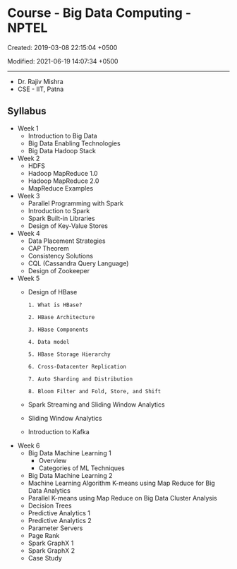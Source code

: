 # Course - Big Data Computing - NPTEL

Created: 2019-03-08 22:15:04 +0500

Modified: 2021-06-19 14:07:34 +0500

---

- Dr. Rajiv Mishra
- CSE - IIT, Patna

## Syllabus

- Week 1
  - Introduction to Big Data
  - Big Data Enabling Technologies
  - Big Data Hadoop Stack
- Week 2
  - HDFS
  - Hadoop MapReduce 1.0
  - Hadoop MapReduce 2.0
  - MapReduce Examples
- Week 3
  - Parallel Programming with Spark
  - Introduction to Spark
  - Spark Built-in Libraries
  - Design of Key-Value Stores
- Week 4
  - Data Placement Strategies
  - CAP Theorem
  - Consistency Solutions
  - CQL (Cassandra Query Language)
  - Design of Zookeeper
- Week 5
  - Design of HBase

        1. What is HBase?

        2. HBase Architecture

        3. HBase Components

        4. Data model

        5. HBase Storage Hierarchy

        6. Cross-Datacenter Replication

        7. Auto Sharding and Distribution

        8. Bloom Filter and Fold, Store, and Shift
  - Spark Streaming and Sliding Window Analytics
  - Sliding Window Analytics
  - Introduction to Kafka
- Week 6
  - Big Data Machine Learning 1
    - Overview
    - Categories of ML Techniques
  - Big Data Machine Learning 2
  - Machine Learning Algorithm K-means using Map Reduce for Big Data Analytics
  - Parallel K-means using Map Reduce on Big Data Cluster Analysis
  - Decision Trees
  - Predictive Analytics 1
  - Predictive Analytics 2
  - Parameter Servers
  - Page Rank
  - Spark GraphX 1
  - Spark GraphX 2
  - Case Study
